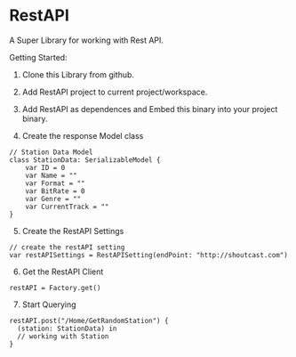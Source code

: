 # RestAPI
A Super Library for working with Rest API.

Getting Started:

1. Clone this Library from github.

2. Add RestAPI project to current project/workspace.

3. Add RestAPI as dependences and Embed this binary into your project binary.

4. Create the response Model class

  ```
  // Station Data Model
  class StationData: SerializableModel {
      var ID = 0
      var Name = ""
      var Format = ""
      var BitRate = 0
      var Genre = ""
      var CurrentTrack = ""
  }
  ```

5. Create the RestAPI Settings

  ```
  // create the restAPI setting
  var restAPISettings = RestAPISetting(endPoint: "http://shoutcast.com")
  ```

6. Get the RestAPI Client

  ```
  restAPI = Factory.get()
  ```

7. Start Querying
  ```
  restAPI.post("/Home/GetRandomStation") {
    (station: StationData) in
    // working with Station
  }
  ```
